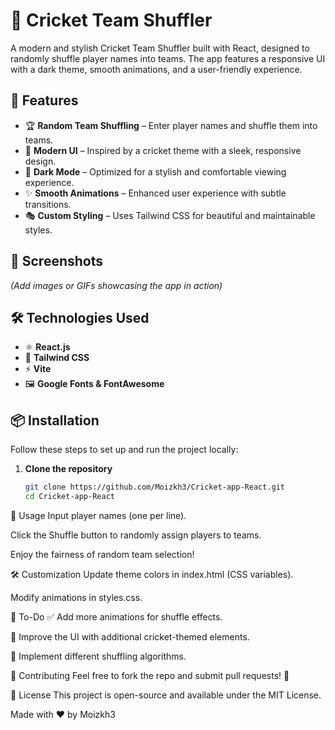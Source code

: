 # 🏏 Cricket Team Shuffler

A modern and stylish Cricket Team Shuffler built with React, designed to randomly shuffle player names into teams. The app features a responsive UI with a dark theme, smooth animations, and a user-friendly experience.

## 🚀 Features
- 🏆 **Random Team Shuffling** – Enter player names and shuffle them into teams.
- 🎨 **Modern UI** – Inspired by a cricket theme with a sleek, responsive design.
- 🌙 **Dark Mode** – Optimized for a stylish and comfortable viewing experience.
- ✨ **Smooth Animations** – Enhanced user experience with subtle transitions.
- 🎭 **Custom Styling** – Uses Tailwind CSS for beautiful and maintainable styles.

## 📸 Screenshots
*(Add images or GIFs showcasing the app in action)*

## 🛠️ Technologies Used
- ⚛️ **React.js**
- 🎨 **Tailwind CSS**
- ⚡ **Vite**
- 🖼 **Google Fonts & FontAwesome**

## 📦 Installation
Follow these steps to set up and run the project locally:

1. **Clone the repository**  
   ```sh
   git clone https://github.com/Moizkh3/Cricket-app-React.git
   cd Cricket-app-React
📜 Usage
Input player names (one per line).

Click the Shuffle button to randomly assign players to teams.

Enjoy the fairness of random team selection!

🛠 Customization
Update theme colors in index.html (CSS variables).

Modify animations in styles.css.

📌 To-Do
✅ Add more animations for shuffle effects.

🚀 Improve the UI with additional cricket-themed elements.

🎲 Implement different shuffling algorithms.

🤝 Contributing
Feel free to fork the repo and submit pull requests! 🎉

📄 License
This project is open-source and available under the MIT License.

Made with ❤️ by Moizkh3
